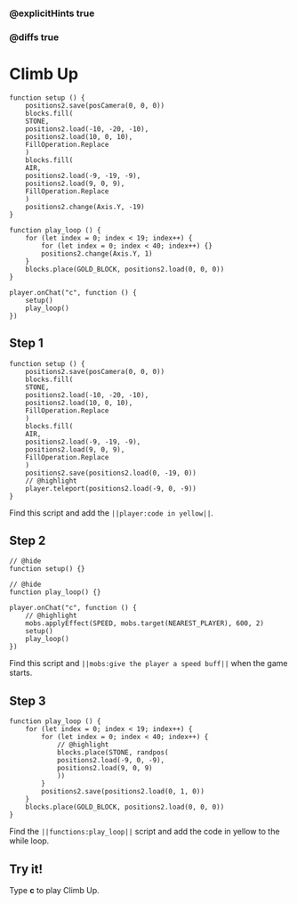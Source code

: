 ### @explicitHints true

### @diffs true

# Climb Up



```template
function setup () {
    positions2.save(posCamera(0, 0, 0))
    blocks.fill(
    STONE,
    positions2.load(-10, -20, -10),
    positions2.load(10, 0, 10),
    FillOperation.Replace
    )
    blocks.fill(
    AIR,
    positions2.load(-9, -19, -9),
    positions2.load(9, 0, 9),
    FillOperation.Replace
    )
    positions2.change(Axis.Y, -19)
}

function play_loop () {
    for (let index = 0; index < 19; index++) {
        for (let index = 0; index < 40; index++) {}
        positions2.change(Axis.Y, 1)
    }
    blocks.place(GOLD_BLOCK, positions2.load(0, 0, 0))
}

player.onChat("c", function () {
    setup()
    play_loop()
})
```

## Step 1

```blocks
function setup () {
    positions2.save(posCamera(0, 0, 0))
    blocks.fill(
    STONE,
    positions2.load(-10, -20, -10),
    positions2.load(10, 0, 10),
    FillOperation.Replace
    )
    blocks.fill(
    AIR,
    positions2.load(-9, -19, -9),
    positions2.load(9, 0, 9),
    FillOperation.Replace
    )
    positions2.save(positions2.load(0, -19, 0))
    // @highlight
    player.teleport(positions2.load(-9, 0, -9))
}
```

Find this script and add the ``||player:code in yellow||``.

## Step 2

```blocks
// @hide
function setup() {}

// @hide
function play_loop() {}

player.onChat("c", function () {
    // @highlight
    mobs.applyEffect(SPEED, mobs.target(NEAREST_PLAYER), 600, 2)
    setup()
    play_loop()
})
```

Find this script and ``||mobs:give the player a speed buff||`` when the game starts.

## Step 3

```blocks
function play_loop () {
    for (let index = 0; index < 19; index++) {
        for (let index = 0; index < 40; index++) {
            // @highlight
            blocks.place(STONE, randpos(
            positions2.load(-9, 0, -9),
            positions2.load(9, 0, 9)
            ))
        }
        positions2.save(positions2.load(0, 1, 0))
    }
    blocks.place(GOLD_BLOCK, positions2.load(0, 0, 0))
}
```

Find the ``||functions:play_loop||`` script and add the code in yellow to the while loop.

## Try it!

Type **c** to play Climb Up.
